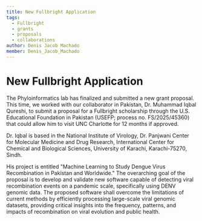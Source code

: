 ```yaml
---
title: New Fullbright Application
tags:
  - Fullbright
  - grants
  - proposals
  - collaborations
author: Denis Jacob Machado
member: Denis_Jacob_Machado
---
```


# New Fullbright Application

The Phyloinformatics lab has finalized and submitted a new grant proposal. This time, we worked with our collaborator in Pakistan, Dr. Muhammad Iqbal Qureshi, to submit a proposal for a Fullbright scholarship through the U.S. Educational Foundation in Pakistan (USEFP; process no. FS/2025/45360) that could allow him to visit UNC Charlotte for 12 months if approved.

Dr. Iqbal is based in the National Institute of Virology, Dr. Panjwani Center for Molecular Medicine and Drug Research, International Center for Chemical and Biological Sciences, University of Karachi, Karachi-75270, Sindh.

His project is entitled "Machine Learning to Study Dengue Virus Recombination in Pakistan and Worldwide." The overarching goal of the proposal is to develop and validate new software capable of detecting viral recombination events on a pandemic scale, specifically using DENV genomic data. The proposed software shall overcome the limitations of current methods by efficiently processing large-scale viral genomic datasets, providing critical insights into the frequency, patterns, and impacts of recombination on viral evolution and public health.